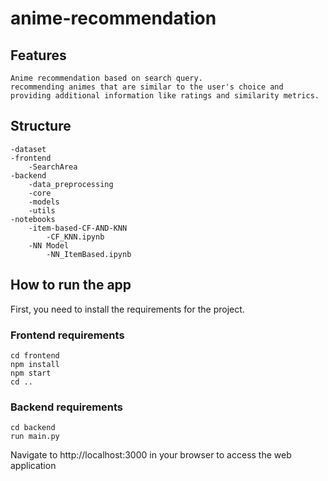 # anime-recommendation

## Features
    Anime recommendation based on search query.
    recommending animes that are similar to the user's choice and providing additional information like ratings and similarity metrics.
    
## Structure

```
-dataset
-frontend
    -SearchArea
-backend
    -data_preprocessing
    -core
    -models
    -utils
-notebooks
    -item-based-CF-AND-KNN
        -CF_KNN.ipynb
    -NN Model
        -NN_ItemBased.ipynb
```


## How to run the app

First, you need to install the requirements for the project.

### Frontend requirements

```
cd frontend
npm install
npm start
cd ..
```


### Backend requirements
```
cd backend
run main.py
```

Navigate to http://localhost:3000 in your browser to access the web application

